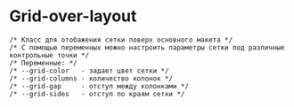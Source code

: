 # Grid-over-layout
    /* Класс для отобажения сетки поверх основного макета */
    /* С помощью переменных можно настроить параметры сетки под различные контрольные точки */
    /* Переменные: */
    /* --grid-color   - задает цвет сетки */
    /* --grid-columns - количество колонок */
    /* --grid-gap     - отступ между колонками */
    /* --grid-sides   - отступ по краям сетки */
